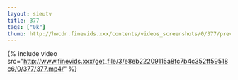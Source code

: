 ```yaml
--- 
layout: sieutv
title: 377
tags: ["0k"]
thumb: http://hwcdn.finevids.xxx/contents/videos_screenshots/0/377/preview.mp4.jpg
---
```

{% include video src="http://www.finevids.xxx/get_file/3/e8eb22209115a8fc7b4c352ff59518c6/0/377/377.mp4/" %} 
